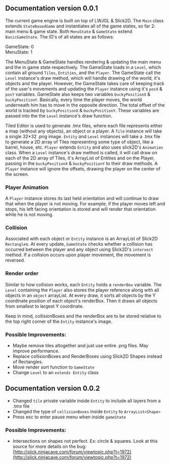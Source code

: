 ## Documentation version 0.0.1
The current game engine is built on top of LWJGL & Slick2D. The `Main` class extends `StateBasedGame` and  instantiates all of the game states, so far 2: main menu & game state. Both `MenuState` & `GameState` extend `BasicGameState`. The ID's of all states are as follows:  
  
GameState: 0  
MenuState: 1  
  
The MenuState & GameState handles rendering & updating the main menu and the in game state respectively. The GameState loads in a `Level`, which contain all ground `Tiles`, `Entities`, and the `Player`. The GameState call the `Level` instance's draw method, which will handle drawing of the world, it's objects and the player. However, the GameState takes care of keeping track of the user's movements and updating the `Player` instance using it's `posX` & `posY` variables. GameState also keeps two variables `buckyPositionX` & `buckyPositionY`. Basically, every time the player moves, the world underneath him has to move in the opposite direction. The total offset of the world is tracked by `buckyPositionX` & `buckyPositionY`. These variables are passed into the the `Level` instance's draw function.  
  
Tiled Editor is used to generate .tmx files, where each file represents either a map (without any objects), an object or a player. A `Tile` instance will take a single 32*32 .png image. `Entity` and `Level` instances will take a .tmx file to generate a 2D array of Tiles representing some type of object, like a barrel, house, etc. `Player` extends `Entity` and also uses slick2D's `Animation` class. When a `Level` instance's draw method is called, it will call draw on each of the 2D array of Tiles, it's ArrayList of Entities and on the Player, passing in the `buckyPositionX` & `buckyPositionY` to their draw methods. A `Player` instance will ignore the offsets, drawing the player on the center of the screen.

### Player Animation
A `Player` instance stores its last held orientation and will continue to draw that when the player is not moving. For example, if the player moves left and stops, his left facing orientation is stored and will render that orientation while he is not moving.

### Collision
Associated with each object or `Entity` instance is an ArrayList of Slick2D `Rectangle`s. At every update, `GameState` checks whether a collision has occurred between the player and any object using Slick2D's `intersect` method. If a collision occurs upon player movement, the movement is reversed.
### Render order
Similar to how collision works, each `Entity` holds a `renderBox` variable. The `Level` containing the `Player` also stores the player reference along with all objects in an `object` arrayList. At every draw, it sorts all objects by the Y coordinate position of each object's renderBox. Then it draws all objects from smallest to largest Y coordinate. 
  
Keep in mind, collisionBoxes and the renderBox are to be stored relative to the top right corner of the `Entity` instance's image. 

### Possible Improvements:
* Maybe remove tiles altogether and just use entire .png files. May improve performance.
* Replace collisionBoxes and RenderBoxes using Slick2D Shapes instead of Rectangles. 
* Move render sort function to `GameState`
* Change `Level` to an `extends Entity` class

## Documentation version 0.0.2
* Changed `tile` private variable inside `Entity` to include all layers from a .tmx file
* Changed the type of `collisionBoxes` inside `Entity` to `ArrayList<Shape>`
* Press esc to enter pause menu when inside `gameState`

### Possible Improvements:
* Intersections on shapes not perfect. Ex: circle & squares. Look at this source for more details on the bug: [http://slick.ninjacave.com/forum/viewtopic.php?t=1972](http://slick.ninjacave.com/forum/viewtopic.php?t=1972)


